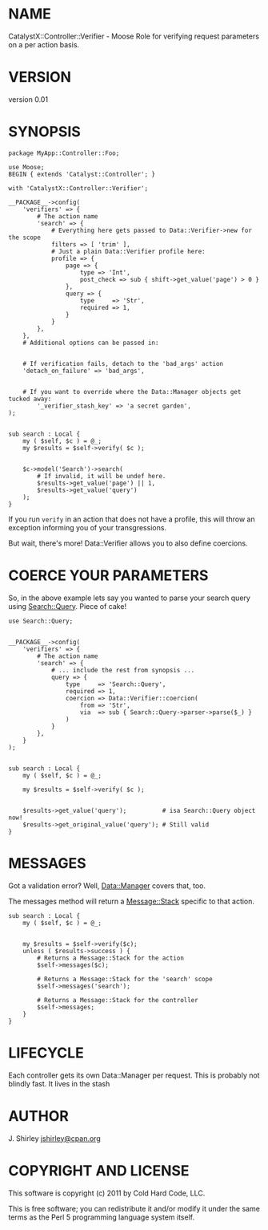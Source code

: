 # NAME

CatalystX::Controller::Verifier - Moose Role for verifying request parameters on a per action basis.

# VERSION

version 0.01

# SYNOPSIS

    package MyApp::Controller::Foo;

    use Moose;
    BEGIN { extends 'Catalyst::Controller'; }

    with 'CatalystX::Controller::Verifier';

    __PACKAGE__->config(
        'verifiers' => {
            # The action name
            'search' => {
                # Everything here gets passed to Data::Verifier->new for the scope
                filters => [ 'trim' ],
                # Just a plain Data::Verifier profile here:
                profile => {
                    page => {
                        type => 'Int',
                        post_check => sub { shift->get_value('page') > 0 }
                    },
                    query => {
                        type     => 'Str',
                        required => 1,
                    }
                }
            },
        },
        # Additional options can be passed in:
    

        # If verification fails, detach to the 'bad_args' action
        'detach_on_failure' => 'bad_args',
        

        # If you want to override where the Data::Manager objects get tucked away:
            '_verifier_stash_key' => 'a secret garden',
    );
    

    sub search : Local {
        my ( $self, $c ) = @_;
        my $results = $self->verify( $c );
     

        $c->model('Search')->search(
            # If invalid, it will be undef here.
            $results->get_value('page') || 1,
            $results->get_value('query')
        );
    }

If you run `verify` in an action that does not have a profile, this will
throw an exception informing you of your transgressions.

But wait, there's more! Data::Verifier allows you to also define coercions.

# COERCE YOUR PARAMETERS

So, in the above example lets say you wanted to parse your search query using
[Search::Query](http://search.cpan.org/perldoc?Search::Query). Piece of cake!

    use Search::Query;
    

    __PACKAGE__->config(
        'verifiers' => {
            # The action name
            'search' => {
                # ... include the rest from synopsis ...
                query => {
                    type     => 'Search::Query',
                    required => 1,
                    coercion => Data::Verifier::coercion(
                        from => 'Str',
                        via  => sub { Search::Query->parser->parse($_) }
                    )
                }
            },
        }
    );
    

    sub search : Local {
        my ( $self, $c ) = @_;

        my $results = $self->verify( $c );
     

        $results->get_value('query');          # isa Search::Query object now!
        $results->get_original_value('query'); # Still valid
    }

# MESSAGES

Got a validation error? Well, [Data::Manager](http://search.cpan.org/perldoc?Data::Manager) covers that, too.

The messages method will return a [Message::Stack](http://search.cpan.org/perldoc?Message::Stack) specific to that action.

    sub search : Local {
        my ( $self, $c ) = @_;
    

        my $results = $self->verify($c);
        unless ( $results->success ) {
            # Returns a Message::Stack for the action
            $self->messages($c);

            # Returns a Message::Stack for the 'search' scope
            $self->messages('search');

            # Returns a Message::Stack for the controller
            $self->messages;
        }
    }

# LIFECYCLE

Each controller gets its own Data::Manager per request. This is probably not
blindly fast. It lives in the stash

# AUTHOR

J. Shirley <jshirley@cpan.org>

# COPYRIGHT AND LICENSE

This software is copyright (c) 2011 by Cold Hard Code, LLC.

This is free software; you can redistribute it and/or modify it under
the same terms as the Perl 5 programming language system itself.